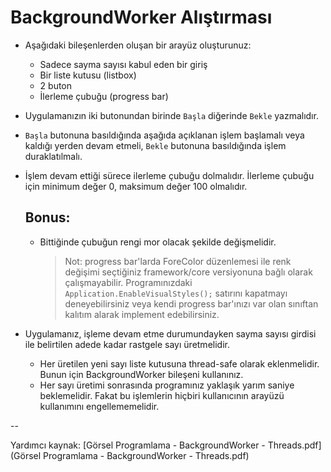 # BackgroundWorker Alıştırması

- Aşağıdaki bileşenlerden oluşan bir arayüz oluşturunuz:
  - Sadece sayma sayısı kabul eden bir giriş
  - Bir liste kutusu (listbox)
  - 2 buton
  - İlerleme çubuğu (progress bar)

- Uygulamanızın iki butonundan birinde `Başla` diğerinde `Bekle` yazmalıdır.
- `Başla` butonuna basıldığında aşağıda açıklanan işlem başlamalı veya kaldığı yerden devam etmeli, `Bekle` butonuna basıldığında işlem duraklatılmalı.
- İşlem devam ettiği sürece ilerleme çubuğu dolmalıdır. İlerleme çubuğu için minimum değer 0, maksimum değer 100 olmalıdır.
    ## Bonus:
    - Bittiğinde çubuğun rengi mor olacak şekilde değişmelidir.
      > Not: progress bar'larda ForeColor düzenlemesi ile renk değişimi seçtiğiniz framework/core versiyonuna bağlı olarak çalışmayabilir.
      > Programınızdaki `Application.EnableVisualStyles();` satırını kapatmayı deneyebilirsiniz veya kendi progress bar'ınızı var olan sınıftan kalıtım alarak implement edebilirsiniz.

- Uygulamanız, işleme devam etme durumundayken sayma sayısı girdisi ile belirtilen adede kadar rastgele sayı üretmelidir.
  - Her üretilen yeni sayı liste kutusuna thread-safe olarak eklenmelidir. Bunun için BackgroundWorker bileşeni kullanınız.
  - Her sayı üretimi sonrasında programınız yaklaşık yarım saniye beklemelidir. Fakat bu işlemlerin hiçbiri kullanıcının arayüzü kullanımını engellememelidir.

-- 

Yardımcı kaynak: [Görsel Programlama - BackgroundWorker - Threads.pdf](Görsel Programlama - BackgroundWorker - Threads.pdf)

